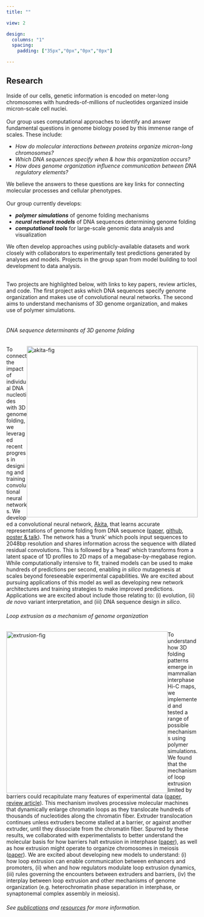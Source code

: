 ```yaml
---
title: ""

view: 2

design:
  columns: "1"
  spacing: 
    padding: ["35px","0px","0px","0px"]

---
```

## Research  
  
Inside of our cells, genetic information is encoded on meter-long chromosomes with hundreds-of-millions of nucleotides organized inside micron-scale cell nuclei.  
&nbsp;  
Our group uses computational approaches to identify and answer fundamental questions in genome biology posed by this immense range of scales. These include:
- _How do molecular interactions between proteins organize micron-long chromosomes?_
- _Which DNA sequences specify when & how this organization occurs?_  
- _How does genome organization influence communication between DNA regulatory elements?_  

We believe the answers to these questions are key links for connecting molecular processes and cellular phenotypes.  
&nbsp;  
Our group currently develops:  
- ***polymer simulations*** of genome folding mechanisms  
- ***neural network models*** of DNA sequences determining genome folding  
- ***computational tools*** for large-scale genomic data analysis and visualization  

We often develop approaches using publicly-available datasets and work closely with collaborators to experimentally test predictions generated by analyses and models. Projects in the group span from model building to tool development to data analysis.  
  &nbsp;  

Two projects are highlighted below, with links to key papers, review articles, and code. The first project asks which DNA sequences specify genome organization and makes use of convolutional neural networks. The second aims to understand mechanisms of 3D genome organization, and makes use of polymer simulations.  
&nbsp;  

###### DNA sequence determinants of 3D genome folding  

<img src="/media/akita-minimal-05-06-2021.png" alt="akita-fig"
    title="akita-fig" style="float: right;" width="450px" /> 

To connect the impact of individual DNA nucleotides with 3D genome folding, we leveraged recent progress in designing and training convolutional neural networks. We developed a convolutional neural network, [Akita](https://github.com/calico/basenji/tree/master/manuscripts/akita), that learns accurate representations of genome folding from DNA sequence ([paper](https://www.nature.com/articles/s41592-020-0958-x.epdf?sharing_token=BlG7pTRCDh28fnOS-Xo2O9RgN0jAjWel9jnR3ZoTv0MnfQPOPiHQ2lAYRF462xp4UslZdaa6D1Ky97gz1cIuf-UMnZeGKcMi7TWxVkbSlpzVtfdKXKO657MHJRoDSaIX-CO3Zeuz8eNGla7prHZv2BQrJv1-90deyQhVNsRsvas%3D), [github](https://github.com/calico/basenji/tree/master/manuscripts/akita), [poster & talk](https://zenodo.org/record/3942645#.YIYIfBNKjlw)). The network has a ‘trunk’ which pools input sequences to 2048bp resolution and shares information across the sequence with dilated residual convolutions. This is followed by a ‘head’ which transforms from a latent space of 1D profiles to 2D maps of a megabase-by-megabase region. While computationally intensive to fit, trained models can be used to make hundreds of predictions per second, enabling _in silico_ mutagenesis at scales beyond foreseeable experimental capabilities. We are excited about pursuing applications of this model as well as developing new network architectures and training strategies to make improved predictions. Applications we are excited about include those relating to: (i) evolution, (ii) _de novo_ variant interpretation, and (iii) DNA sequence design _in silico_.


###### Loop extrusion as a mechanism of genome organization  

<img src="/media/extrusion-cartoon-adapted-05-02-2021.png" alt="extrusion-fig" title="extrusion-fig" style="float: left;" width="425px" caption="extrusion" />  

To understand how 3D folding patterns emerge in mammalian interphase Hi-C maps, we implemented and tested a range of possible mechanisms using polymer simulations. We found that the mechanism of loop extrusion limited by barriers could recapitulate many features of experimental data ([paper](https://www.ncbi.nlm.nih.gov/pmc/articles/PMC4889513/), [review article](https://pubmed.ncbi.nlm.nih.gov/29728444/)). This mechanism involves processive molecular machines that dynamically enlarge chromatin loops as they translocate hundreds of thousands of nucleotides along the chromatin fiber. Extruder translocation continues unless extruders become stalled at a barrier, or against another extruder, until they dissociate from the chromatin fiber. Spurred by these results, we collaborated with experimentalists to better understand the molecular basis for how barriers halt extrusion in interphase ([paper](https://www.nature.com/articles/s41467-020-19283-x)), as well as how extrusion might operate to organize chromosomes in meiosis ([paper](https://www.nature.com/articles/s41467-019-12629-0)). We are excited about developing new models to understand: (i) how loop extrusion can enable communication between enhancers and promoters, (ii) when and how regulators modulate loop extrusion dynamics, (iii) rules governing the encounters between extruders and barriers, (iv) the interplay between loop extrusion and other mechanisms of genome organization (e.g. heterochromatin phase separation in interphase, or synaptonemal complex assembly in meiosis).

###### See [publications](../publication) and [resources](../resources) for more information. 


